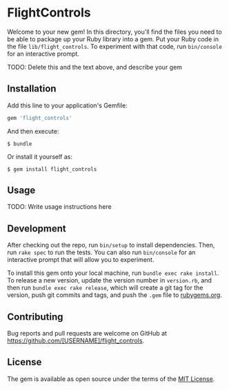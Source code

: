 # FlightControls

Welcome to your new gem! In this directory, you'll find the files you need to be able to package up your Ruby library into a gem. Put your Ruby code in the file `lib/flight_controls`. To experiment with that code, run `bin/console` for an interactive prompt.

TODO: Delete this and the text above, and describe your gem

## Installation

Add this line to your application's Gemfile:

```ruby
gem 'flight_controls'
```

And then execute:

    $ bundle

Or install it yourself as:

    $ gem install flight_controls

## Usage

TODO: Write usage instructions here

## Development

After checking out the repo, run `bin/setup` to install dependencies. Then, run `rake spec` to run the tests. You can also run `bin/console` for an interactive prompt that will allow you to experiment.

To install this gem onto your local machine, run `bundle exec rake install`. To release a new version, update the version number in `version.rb`, and then run `bundle exec rake release`, which will create a git tag for the version, push git commits and tags, and push the `.gem` file to [rubygems.org](https://rubygems.org).

## Contributing

Bug reports and pull requests are welcome on GitHub at https://github.com/[USERNAME]/flight_controls.


## License

The gem is available as open source under the terms of the [MIT License](http://opensource.org/licenses/MIT).


